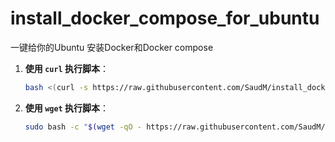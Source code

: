 # install_docker_compose_for_ubuntu
一键给你的Ubuntu 安装Docker和Docker compose

1. **使用 `curl` 执行脚本**：
   ```bash
   bash <(curl -s https://raw.githubusercontent.com/SaudM/install_docker_compose_for_ubuntu/main/install_docker.sh)
   ```

2. **使用 `wget` 执行脚本**：
   ```bash
   sudo bash -c "$(wget -qO - https://raw.githubusercontent.com/SaudM/install_docker_compose_for_ubuntu/main/install_docker.sh)"
   ```

